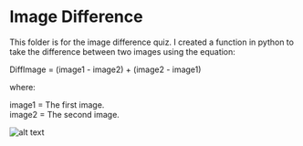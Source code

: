 # Image Difference

This folder is for the image difference quiz. I created a function in python to take the difference between two images using the equation:

DiffImage = (image1 - image2) + (image2 - image1)  

where: 

image1 = The first image.  
image2 = The second image.  

![alt text](https://raw.github.com/ataffe/computer_vision/master/blend/Difference_Image.jpg)
